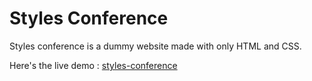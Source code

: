 # Styles Conference

Styles conference is a dummy website made with only HTML and CSS.

Here's the live demo :
[styles-conference](https://tabish-here.github.io/Styles-Conference/)
